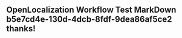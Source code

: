 <properties
ms.topic="hero-topic"
ms.test1="hero-topic"
ms.test2="test"/>


## OpenLocalization Workflow Test MarkDown b5e7cd4e-130d-4dcb-8fdf-9dea86af5ce2 thanks!



<!--HONumber=Jul16_HO4-->


